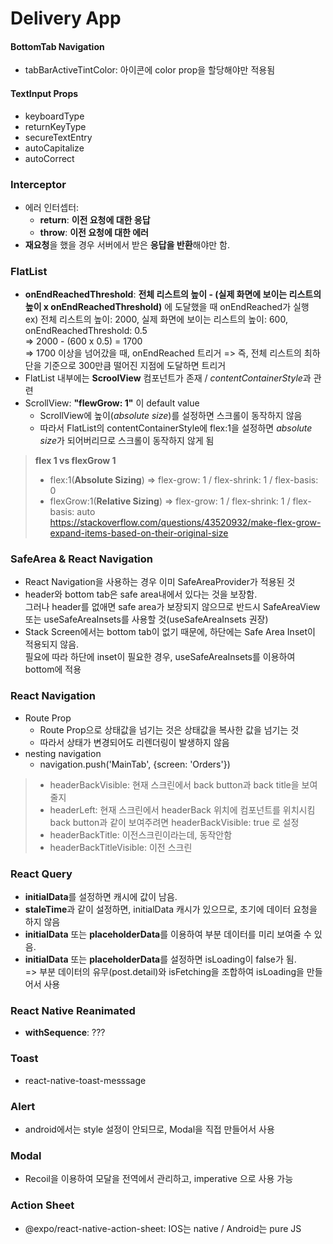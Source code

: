 # Delivery App

#### BottomTab Navigation

- tabBarActiveTintColor: 아이콘에 color prop을 할당해야만 적용됨

#### TextInput Props

- keyboardType
- returnKeyType
- secureTextEntry
- autoCapitalize
- autoCorrect

### Interceptor

- 에러 인터셉터:
  - **return**: **이전 요청에 대한 응답**
  - **throw**: **이전 요청에 대한 에러**
- **재요청**을 했을 경우 서버에서 받은 **응답을 반환**해야만 함.

### FlatList

- **onEndReachedThreshold**: **전체 리스트의 높이 - (실제 화면에 보이는 리스트의 높이 x onEndReachedThreshold)** 에 도달했을 때 onEndReached가 실행  
  ex) 전체 리스트의 높이: 2000, 실제 화면에 보이는 리스트의 높이: 600, onEndReachedThreshold: 0.5  
  => 2000 - (600 x 0.5) = 1700  
  => 1700 이상을 넘어갔을 때, onEndReached 트리거
  => 즉, 전체 리스트의 최하단을 기준으로 300만큼 떨어진 지점에 도달하면 트리거
- FlatList 내부에는 **ScroolView** 컴포넌트가 존재 / *contentContainerStyle*과 관련
- ScrollView: **"flewGrow: 1"** 이 default value
  - ScrollView에 높이(_absolute size_)를 설정하면 스크롤이 동작하지 않음
  - 따라서 FlatList의 contentContainerStyle에 flex:1을 설정하면 *absolute size*가 되어버리므로 스크롤이 동작하지 않게 됨

> **flex 1 vs flexGrow 1**
>
> - flex:1(**Absolute Sizing**) => flex-grow: 1 / flex-shrink: 1 / flex-basis: 0
> - flexGrow:1(**Relative Sizing**) => flex-grow: 1 / flex-shrink: 1 / flex-basis: auto  
>   https://stackoverflow.com/questions/43520932/make-flex-grow-expand-items-based-on-their-original-size

### SafeArea & React Navigation

- React Navigation을 사용하는 경우 이미 SafeAreaProvider가 적용된 것
- header와 bottom tab은 safe area내에서 있다는 것을 보장함.  
  그러나 header를 없애면 safe area가 보장되지 않으므로 반드시 SafeAreaView 또는 useSafeAreaInsets를 사용할 것(useSafeAreaInsets 권장)
- Stack Screen에서는 bottom tab이 없기 때문에, 하단에는 Safe Area Inset이 적용되지 않음.  
  필요에 따라 하단에 inset이 필요한 경우, useSafeAreaInsets를 이용하여 bottom에 적용

### React Navigation

- Route Prop
  - Route Prop으로 상태값을 넘기는 것은 상태값을 복사한 값을 넘기는 것
  - 따라서 상태가 변경되어도 리렌더링이 발생하지 않음
- nesting navigation
  - navigation.push('MainTab', {screen: 'Orders'})

> - headerBackVisible: 현재 스크린에서 back button과 back title을 보여줄지
> - headerLeft: 현재 스크린에서 headerBack 위치에 컴포넌트를 위치시킴  
>   back button과 같이 보여주려면 headerBackVisible: true 로 설정
> - headerBackTitle: 이전스크린이라는데, 동작안함
> - headerBackTitleVisible: 이전 스크린

### React Query

- **initialData**를 설정하면 캐시에 값이 남음.
- **staleTime**과 같이 설정하면, initialData 캐시가 있으므로, 초기에 데이터 요청을 하지 않음
- **initialData** 또는 **placeholderData**를 이용하여 부분 데이터를 미리 보여줄 수 있음.
- **initialData** 또는 **placeholderData**를 설정하면 isLoading이 false가 됨.  
  => 부분 데이터의 유무(post.detail)와 isFetching을 조합하여 isLoading을 만들어서 사용

### React Native Reanimated

- **withSequence**: ???

### Toast

- react-native-toast-messsage

### Alert

- android에서는 style 설정이 안되므로, Modal을 직접 만들어서 사용

### Modal

- Recoil을 이용하여 모달을 전역에서 관리하고, imperative 으로 사용 가능

### Action Sheet

- @expo/react-native-action-sheet: IOS는 native / Android는 pure JS
